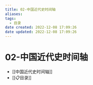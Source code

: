 ```yaml
---
title: 02-中国近代史时间轴
aliases:
tags:
  - 目录
date created: 2022-12-08 17:09:26
date updated: 2022-12-08 17:09:26
---
```


# 02-中国近代史时间轴

- [[中国近代史时间轴]]
- [[📋目录]]
